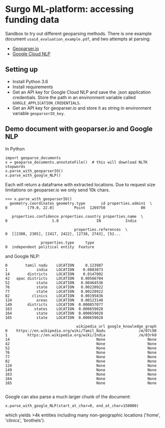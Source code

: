 # Surgo ML-platform: accessing funding data
Sandbox to try out different geoparsing methods. There is one example document `usaid_evaluation_example.pdf`, and two attempts at parsing:

* [Geoparser.io](www.geoparser.io)
* [Google Cloud NLP](https://cloud.google.com/natural-language/docs/analyzing-entities)

## Setting up

* Install Python 3.6
* Install requirements
* Get an API key for Google Cloud NLP and save the .json application credentials. Store the path in an environment variable called `GOOGLE_APPLICATION_CREDENTIALS`.
* Get an API key for geoparser.io and store it as string in environment variable `geoparserIO_key`.

## Demo document with geoparser.io and Google NLP
In Python

```
import geoparse_documents
x = geoparse_documents.annotateFile()  # this will download NLTK stopwords
x.parse_with_geoparserIO()
x.parse_with_google_NLP()
```

Each will return a dataframe with extracted locations. Due to request size limitations on geoparser.io we only send 10k chars. 

```
>>> x.parse_with_geoparserIO()
  geometry.coordinates geometry.type       id properties.admin1  \
0         [79.0, 22.0]         Point  1269750                00   

   properties.confidence properties.country properties.name  \
0                    1.0                 IN           India   

                               properties.references  \
0  [[2300, 2305], [2417, 2422], [2738, 2743], [52...   

                properties.type     type  
0  independent political entity  Feature 
```

and Google NLP:

```               name entity_type     salience  \
0        tamil nadu    LOCATION     0.123987   
1             india    LOCATION    0.0883873   
14        districts    LOCATION    0.0147802   
42   apac districts    LOCATION   0.00566704   
52            state    LOCATION   0.00464536   
76            state    LOCATION   0.00220922   
77            state    LOCATION   0.00220922   
82          clinics    LOCATION   0.00195836   
124           areas    LOCATION   0.00123148   
149       districts    LOCATION  0.000857077   
163          states    LOCATION  0.000659028   
164           state    LOCATION  0.000659028   
165           state    LOCATION  0.000659028   

                                wikipedia_url google_knowledge_graph  
0    https://en.wikipedia.org/wiki/Tamil_Nadu               /m/07c98  
1         https://en.wikipedia.org/wiki/India               /m/03rk0  
14                                       None                   None  
42                                       None                   None  
52                                       None                   None  
76                                       None                   None  
77                                       None                   None  
82                                       None                   None  
124                                      None                   None  
149                                      None                   None  
163                                      None                   None  
164                                      None                   None  
165                                      None                   None  


```

Google can also parse a much larger chunk of the document:

`x.parse_with_google_NLP(start_at_char=0, end_at_char=150000)`

which yields >4k entities including many non-geographic locations ('home', 'clinics', 'brothels'). 
